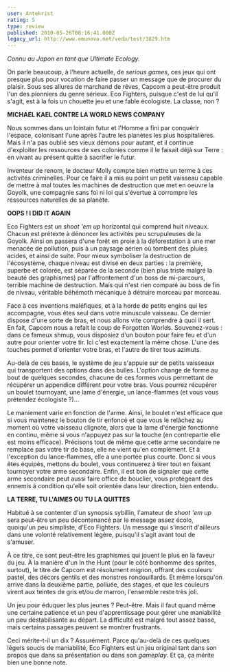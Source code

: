 ```yaml
---
user: Antekrist
rating: 5
type: review
published: 2010-05-26T08:16:41.000Z
legacy_url: http://www.emunova.net/veda/test/3829.htm
---
```

_Connu au Japon en tant que Ultimate Ecology._  

  

On parle beaucoup, à l'heure actuelle, de _serious games_, ces jeux qui ont presque plus pour vocation de faire passer un message que de procurer du plaisir. Sous ses allures de marchand de rêves, Capcom a peut-être produit l'un des pionniers du genre sérieux. Eco Fighters, puisque c'est de lui qu'il s'agit, est à la fois un chouette jeu et une fable écologiste. La classe, non ?  

  

**MICHAEL KAEL CONTRE LA WORLD NEWS COMPANY**  

Nous sommes dans un lointain futur et l'Homme a fini par conquérir l'espace, colonisant l'une après l'autre les planètes les plus hospitalières. Mais il n'a pas oublié ses vieux démons pour autant, et il continue d'exploiter les ressources de ses colonies comme il le faisait déjà sur Terre : en vivant au présent quitte à sacrifier le futur.  

Inventeur de renom, le docteur Molly compte bien mettre un terme à ces activités criminelles. Pour ce faire il a mis au point un petit vaisseau capable de mettre à mal toutes les machines de destruction que met en oeuvre la Goyolk, une compagnie sans foi ni loi qui s'évertue à corrompre les ressources naturelles de sa planète.  

  

**OOPS ! I DID IT AGAIN**  

Eco Fighters est un _shoot 'em up_ horizontal qui comprend huit niveaux. Chacun est prétexte à dénoncer les activités peu scrupuleuses de la Goyolk. Ainsi on passera d'une forêt en proie à la déforestation à une mer menacée de pollution, puis à un paysage aérien où tombent des pluies acides, et ainsi de suite. Pour mieux symboliser la destruction de l'écosystème, chaque niveau est divisé en deux parties : la première, superbe et colorée, est séparée de la seconde (bien plus triste malgré la beauté des graphismes) par l'affrontement d'un boss de mi-parcours, terrible machine de destruction. Mais qui n'est rien comparé au boss de fin de niveau, véritable béhémoth mécanique à détruire morceau par morceau.  

Face à ces inventions maléfiques, et à la horde de petits engins qui les accompagne, vous êtes seul dans votre minuscule vaisseau. Ce dernier dispose d'une sorte de bras, et nous allons vite comprendre à quoi il sert. En fait, Capcom nous a refait le coup de Forgotten Worlds. Souvenez-vous : dans ce fameux shmup, vous disposiez d'un bouton pour faire feu et d'un autre pour orienter votre tir. Ici c'est exactement la même chose. L'une des touches permet d'orienter votre bras, et l'autre de tirer tous azimuts.  

Au-delà de ces bases, le système de jeu s'appuie sur de petits vaisseaux qui transportent des options dans des bulles. L'option change de forme au bout de quelques secondes, chacune de ces formes vous permettant de récupérer un appendice différent pour votre bras. Vous pourrez récupérer un boulet tournoyant, une lame d'énergie, un lance-flammes (et vous vous prétendez écologiste ?)...   

Le maniement varie en fonction de l'arme. Ainsi, le boulet n'est efficace que si vous maintenez le bouton de tir enfoncé et que vous le relâchez au moment où votre vaisseau clignote, alors que la lame d'énergie fonctionne en continu, même si vous n'appuyez pas sur la touche (en contrepartie elle est moins efficace). Précisons tout de même que cette arme secondaire ne remplace pas votre tir de base, elle ne vient qu'en complément. Et à l'exception du lance-flammes, elle a une portée plus courte. Donc si vous êtes équipés, mettons du boulet, vous continuerez à tirer tout en faisant tournoyer votre arme secondaire. Enfin, il est bon de signaler que cette arme secondaire peut aussi faire office de bouclier, vous protégeant des ennemis à condition qu'elle soit orientée dans leur direction, bien entendu.  

  

**LA TERRE, TU L'AIMES OU TU LA QUITTES**  

Habitué à se contenter d'un synopsis sybillin, l'amateur de _shoot 'em up_ sera peut-être un peu décontenancé par le message assez écolo, quoiqu'un peu simpliste, d'Eco Fighters. Un message qui s'inscrit d'ailleurs dans une volonté relativement légère, puisqu'il s'agit avant tout de s'amuser.  

À ce titre, ce sont peut-être les graphismes qui jouent le plus en la faveur du jeu. À la manière d'un In the Hunt (pour le côté bonhomme des sprites, surtout), le titre de Capcom est résolument mignon, offrant des couleurs pastel, des décors gentils et des monstres rondouillards. Et même lorsqu'on arrive dans la deuxième partie, polluée, des stages, et que les couleurs virent aux teintes de gris et/ou de marron, l'ensemble reste très joli.  

Un jeu pour éduquer les plus jeunes ? Peut-être. Mais il faut quand même une certaine patience et un peu d'apprentissage pour gérer une maniabilité un peu déstabilisante au départ. La difficulté est malgré tout assez basse, mais certains passages peuvent se montrer frustrants.  

Ceci mérite-t-il un dix ? Assurément. Parce qu'au-delà de ces quelques légers soucis de maniabilité, Eco Fighters est un jeu original tant dans son propos que dans sa présentation ou dans son _gameplay_. Et ça, ça mérite bien une bonne note.